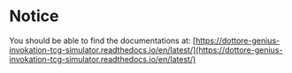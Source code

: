 # Notice

You should be able to find the documentations at:
[https://dottore-genius-invokation-tcg-simulator.readthedocs.io/en/latest/](https://dottore-genius-invokation-tcg-simulator.readthedocs.io/en/latest/)
